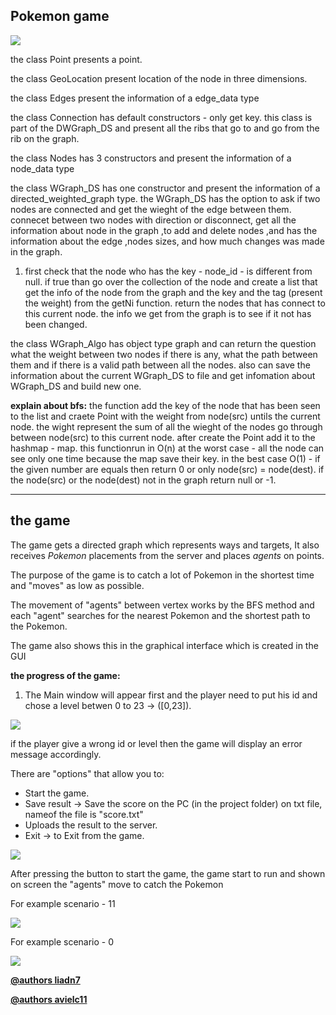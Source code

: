 Pokemon game
-----------------

![](https://github.com/avielc11/Pokemon_Game/blob/main/img/icon.png)


the class Point presents a point.

the class GeoLocation present location of the node in  three dimensions. 

the class Edges present the information of a edge_data type

the class Connection has default constructors - only get key.
this class is part of the DWGraph_DS and present all the ribs that go to and go from the rib on the graph.

the class Nodes has 3 constructors and present the information of a node_data type



the class WGraph_DS has one constructor and present the information of a directed_weighted_graph type.
the WGraph_DS has the option to ask if two nodes are connected and get the wieght of the edge between them. connecet between two nodes with direction or disconnect,
get all the information about node in the graph ,to add and delete nodes ,and has the information 
about the edge ,nodes sizes, and how much changes was made in the graph.
1. first check that the node who has the key - node_id - is different from null. if true than go over the collection 
of the node and create a list that get the info of the node from the graph and the key and the tag (present the weight) from the getNi function.
return the nodes that has connect to this current node.
the info we get from the graph is to see if it not has been changed.

the class WGraph_Algo  has object type graph and can return the question what the weight between two nodes if there is
any, what the path between them and if there is a valid path between all the nodes.
also can save the information about the current WGraph_DS to file and get infomation about WGraph_DS and build new one.  

**explain about bfs:**
the function add the key of the node that has been seen to the list and craete Point with the weight from node(src) untils the current node. the wight represent the sum of all the wieght of the nodes go through between node(src) to this current node. after create the Point add it to the hashmap - map.
this functionrun in O(n) at the worst case - all the node can see only one time because the map save their key.
in the best case O(1) - if the given number are equals then return 0 or only node(src) = node(dest). if the node(src) or the node(dest) not in the graph return null or -1.

***

## the game

The game gets a directed graph which represents ways and targets,
It also receives *Pokemon* placements from the server and places *agents* on points.

The purpose of the game is to catch a lot of Pokemon in the shortest time and "moves" as low as possible.

The movement of "agents" between vertex works by the BFS method and each "agent" searches for the nearest Pokemon and the shortest path to the Pokemon.

The game also shows this in the graphical interface which is created in the GUI

**the progress of the game:**

1) The Main window will appear first and the player need to put his id and chose a level betwen 0 to 23 -> ([0,23]).

![](https://github.com/avielc11/Pokemon_Game/blob/main/img/open_screen.png)

if the player give a wrong id or level then the game will display an error message accordingly.

There are "options" that allow you to:
* Start the game.
* Save result -> Save the score on the PC (in the project folder) on txt file, nameof the file is "score.txt"
* Uploads the result to the server.
* Exit -> to Exit from the game.

![](https://github.com/avielc11/Pokemon_Game/blob/main/img/options.png)

After pressing the button to start the game, the game start to run and shown on screen the "agents" move to catch the Pokemon

For example scenario - 11

![](https://github.com/avielc11/Pokemon_Game/blob/main/img/GamePlay11.png)

For example scenario - 0

![](https://github.com/avielc11/Pokemon_Game/blob/main/img/GamePlay0.png)



**[@authors liadn7](https://github.com/liadn7)**

**[@authors avielc11](https://github.com/avielc11)**

